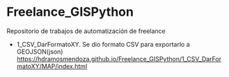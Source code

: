 # Freelance_GISPython
Repositorio de trabajos de automatización de freelance

- 1_CSV_DarFormatoXY. Se dio formato CSV para exportarlo a GEOJSON(json)
	https://hdramosmendoza.github.io/Freelance_GISPython/1_CSV_DarFormatoXY/MAP/index.html
